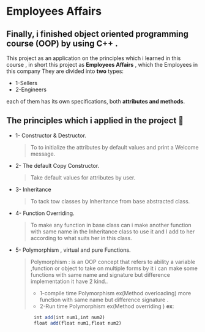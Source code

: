 # Employees Affairs
## Finally, i finished **object oriented programming course (OOP) by using C++ .**
This project as  an application on the principles  which  i learned in this course , in short this project as **Employees Affairs** , which the Employees in this company They are divided into **two** types:
 * 1-Sellers 
 * 2-Engineers

each of them has its own specifications, both **attributes and methods**.

## The principles  which i applied in the project 👀 
* 1- Constructor & Destructor.
	 > To to initialize the attributes by default values and print  a Welcome message.
*  2- The default Copy Constructor.
    >Take default values for attributes by user.
 * 3- Inheritance
   >To tack tow classes by Inheritance from base abstracted class.
  * 4-  Function Overriding.
    > To make any function in base class can i  make another function with same name in the  Inheritance class to use it and I add to her according to what suits her in this   class.
   * 5- Polymorphism , virtual and pure Functions.
      > Polymorphism : is an OOP concept that refers to ability a variable ,function or object to take on multiple forms by it i can make some functions with same name and signature but difference implementation it have 2 kind..
     > * 1-compile time Polymorphism ex(Method overloading) more function with same name    but difference signature .
        >* 2-Run time Polymorphism  ex(Method overriding ) 
     **ex**:
```js
          int add(int num1,int num2)
          float add(float num1,float num2)
   ```
